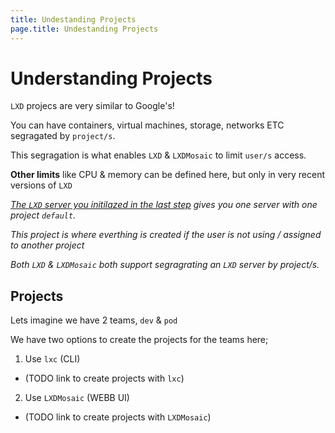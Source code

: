 ```yaml
---
title: Undestanding Projects
page.title: Undestanding Projects
---
```

# Understanding Projects

`LXD` projecs are very similar to Google's!

You can have containers, virtual machines, storage, networks ETC segragated by `project/s`.

This segragation is what enables `LXD` & `LXDMosaic` to limit `user/s` access.

**Other limits** like CPU & memory can be defined here, but only in very recent versions of `LXD`

*[The `LXD` server you initilazed in the last step](undestanding_lxd.html) gives you one server with one project `default`.*

*This project is where everthing is created if the user is not using / assigned to another project*

*Both `LXD` & `LXDMosaic` both support segragrating an `LXD` server by project/s.*

## Projects

Lets imagine we have 2 teams, `dev` & `pod`

We have two options to create the projects for the teams here;

 1. Use `lxc` (CLI)
   -  (TODO link to create projects with `lxc`)
 2. Use `LXDMosaic` (WEBB UI)
  - (TODO link to create projects with `LXDMosaic`)
